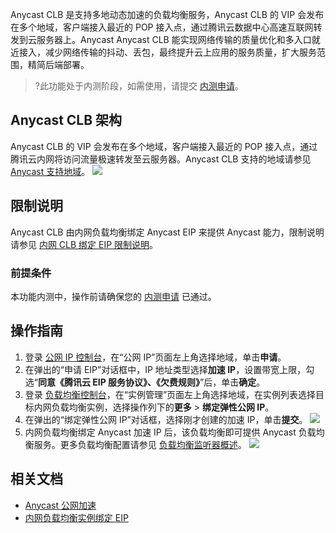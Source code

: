 Anycast CLB 是支持多地动态加速的负载均衡服务，Anycast CLB 的 VIP 会发布在多个地域，客户端接入最近的 POP 接入点，通过腾讯云数据中心高速互联网转发到云服务器上。Anycast
Anycast CLB 能实现网络传输的质量优化和多入口就近接入，减少网络传输的抖动、丢包，最终提升云上应用的服务质量，扩大服务范围，精简后端部署。
>?此功能处于内测阶段，如需使用，请提交 [内测申请](https://cloud.tencent.com/apply/p/47mdddtoc56)。


## Anycast CLB 架构
Anycast CLB 的 VIP 会发布在多个地域，客户端接入最近的 POP 接入点，通过腾讯云内网将访问流量极速转发至云服务器。Anycast CLB 支持的地域请参见[ Anycast 支持地域](https://cloud.tencent.com/document/product/644/12617#.3Ca-id.3D.22widthcost.22.3E.E5.85.AC.E7.BD.91.E7.BD.91.E7.BB.9C.E8.B4.B9.E7.94.A8.3C.2Fa.3E)。
![](https://qcloudimg.tencent-cloud.cn/raw/b8599852ac26f048208250cb12b3c216.svg)


## 限制说明
Anycast CLB 由内网负载均衡绑定 Anycast EIP 来提供 Anycast 能力，限制说明请参见 [内网 CLB 绑定 EIP 限制说明](https://cloud.tencent.com/document/product/214/65682#restriction)。

### 前提条件
本功能内测中，操作前请确保您的 [内测申请](https://cloud.tencent.com/apply/p/47mdddtoc56) 已通过。

## 操作指南
1. 登录 [公网 IP 控制台](https://console.cloud.tencent.com/cvm/eip?rid=1)，在“公网 IP”页面左上角选择地域，单击**申请**。
2. 在弹出的“申请 EIP”对话框中，IP 地址类型选择**加速 IP**，设置带宽上限，勾选“**同意《腾讯云 EIP 服务协议》、《欠费规则》**”后，单击**确定**。
3. 登录 [负载均衡控制台](https://console.cloud.tencent.com/clb)，在“实例管理”页面左上角选择地域，在实例列表选择目标内网负载均衡实例，选择操作列下的**更多** > **绑定弹性公网 IP**。
4. 在弹出的“绑定弹性公网 IP”对话框，选择刚才创建的加速 IP，单击**提交**。
![](https://qcloudimg.tencent-cloud.cn/raw/6be2e9622594a9cd93939f27fdfaeba1.png)
5. 内网负载均衡绑定 Anycast 加速 IP 后，该负载均衡即可提供 Anycast 负载均衡服务。更多负载均衡配置请参见 [负载均衡监听器概述](https://cloud.tencent.com/document/product/214/6151)。
![](https://main.qcloudimg.com/raw/dae5e2248aede6d523e7de28afbed0d5.png)


## 相关文档
- [Anycast 公网加速](https://cloud.tencent.com/document/product/644)
- [内网负载均衡实例绑定 EIP](https://cloud.tencent.com/document/product/214/65682)

